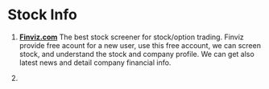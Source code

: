 # Stock Info 

1. **[Finviz.com](https://finviz.com/?a=324527406)**
The best stock screener for stock/option trading. Finviz provide free acount for a new user, use this free account, we can screen stock, and understand the stock and company profile. We can get also latest news and detail company financial info.

2. 


